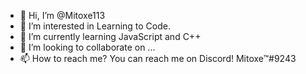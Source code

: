 - 👋 Hi, I’m @Mitoxe113
- 👀 I’m interested in Learning to Code.
- 🌱 I’m currently learning JavaScript and C++
- 💞️ I’m looking to collaborate on ...
- 📫 How to reach me? You can reach me on Discord! Mitoxe™#9243

<!---
Mitoxe113/Mitoxe113 is a ✨ special ✨ repository because its `README.md` (this file) appears on your GitHub profile.
You can click the Preview link to take a look at your changes.
--->
